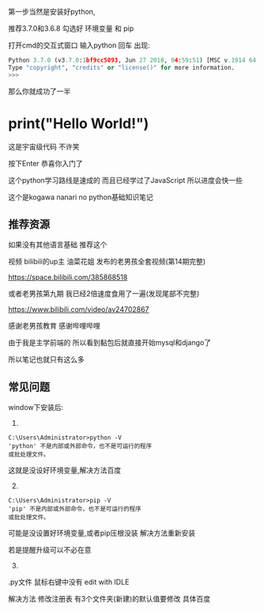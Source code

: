 第一步当然是安装好python,

推荐3.7.0和3.6.8 勾选好 环境变量 和 pip

打开cmd的交互式窗口
输入python  回车  出现:

```python
Python 3.7.0 (v3.7.0:1bf9cc5093, Jun 27 2018, 04:59:51) [MSC v.1914 64 bit (AMD64)] on win32
Type "copyright", "credits" or "license()" for more information.
>>>
```

那么你就成功了一半

# print("Hello World!")





这是宇宙级代码 不许笑

按下Enter 恭喜你入门了

这个python学习路线是速成的 而且已经学过了JavaScript 所以进度会快一些

这个是kogawa nanari no python基础知识笔记

## 推荐资源

如果没有其他语言基础 推荐这个

视频  bilibili的up主 油菜花姐 发布的老男孩全套视频(第14期完整) 

 <https://space.bilibili.com/385868518>

或者老男孩第九期  我已经2倍速度食用了一遍(发现尾部不完整)

 <https://www.bilibili.com/video/av24702867>

感谢老男孩教育 感谢哔哩哔哩

由于我是主学前端的 所以看到黏包后就直接开始mysql和django了 

所以笔记也就只有这么多



## 常见问题

window下安装后:

1.

```shell
C:\Users\Administrator>python -V
'python' 不是内部或外部命令，也不是可运行的程序
或批处理文件。
```

这就是没设好环境变量,解决方法百度

2.

```shell
C:\Users\Administrator>pip -V
'pip' 不是内部或外部命令，也不是可运行的程序
或批处理文件。
```

可能是没设置好环境变量,或者pip压根没装  解决方法重新安装

若是提醒升级可以不必在意

3.

.py文件 鼠标右键中没有 edit with IDLE

解决方法 修改注册表 有3个文件夹(新建)的默认值要修改 具体百度